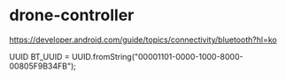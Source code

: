 # drone-controller

https://developer.android.com/guide/topics/connectivity/bluetooth?hl=ko

UUID BT_UUID = UUID.fromString("00001101-0000-1000-8000-00805F9B34FB");
